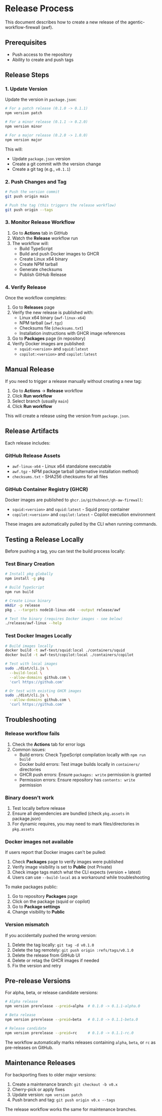 # Release Process

This document describes how to create a new release of the agentic-workflow-firewall (awf).

## Prerequisites

- Push access to the repository
- Ability to create and push tags

## Release Steps

### 1. Update Version

Update the version in `package.json`:

```bash
# For a patch release (0.1.0 -> 0.1.1)
npm version patch

# For a minor release (0.1.1 -> 0.2.0)
npm version minor

# For a major release (0.2.0 -> 1.0.0)
npm version major
```

This will:
- Update `package.json` version
- Create a git commit with the version change
- Create a git tag (e.g., `v0.1.1`)

### 2. Push Changes and Tag

```bash
# Push the version commit
git push origin main

# Push the tag (this triggers the release workflow)
git push origin --tags
```

### 3. Monitor Release Workflow

1. Go to **Actions** tab in GitHub
2. Watch the **Release** workflow run
3. The workflow will:
   - Build TypeScript
   - Build and push Docker images to GHCR
   - Create Linux x64 binary
   - Create NPM tarball
   - Generate checksums
   - Publish GitHub Release

### 4. Verify Release

Once the workflow completes:

1. Go to **Releases** page
2. Verify the new release is published with:
   - Linux x64 binary (`awf-linux-x64`)
   - NPM tarball (`awf.tgz`)
   - Checksums file (`checksums.txt`)
   - Installation instructions with GHCR image references
3. Go to **Packages** page (in repository)
4. Verify Docker images are published:
   - `squid:<version>` and `squid:latest`
   - `copilot:<version>` and `copilot:latest`

## Manual Release

If you need to trigger a release manually without creating a new tag:

1. Go to **Actions** → **Release** workflow
2. Click **Run workflow**
3. Select branch (usually `main`)
4. Click **Run workflow**

This will create a release using the version from `package.json`.

## Release Artifacts

Each release includes:

### GitHub Release Assets
- `awf-linux-x64` - Linux x64 standalone executable
- `awf.tgz` - NPM package tarball (alternative installation method)
- `checksums.txt` - SHA256 checksums for all files

### GitHub Container Registry (GHCR)
Docker images are published to `ghcr.io/githubnext/gh-aw-firewall`:
- `squid:<version>` and `squid:latest` - Squid proxy container
- `copilot:<version>` and `copilot:latest` - Copilot execution environment

These images are automatically pulled by the CLI when running commands.

## Testing a Release Locally

Before pushing a tag, you can test the build process locally:

### Test Binary Creation

```bash
# Install pkg globally
npm install -g pkg

# Build TypeScript
npm run build

# Create Linux binary
mkdir -p release
pkg . --targets node18-linux-x64 --output release/awf

# Test the binary (requires Docker images - see below)
./release/awf-linux --help
```

### Test Docker Images Locally

```bash
# Build images locally
docker build -t awf-test/squid:local ./containers/squid
docker build -t awf-test/copilot:local ./containers/copilot

# Test with local images
sudo ./dist/cli.js \
  --build-local \
  --allow-domains github.com \
  'curl https://github.com'

# Or test with existing GHCR images
sudo ./dist/cli.js \
  --allow-domains github.com \
  'curl https://github.com'
```

## Troubleshooting

### Release workflow fails

1. Check the **Actions** tab for error logs
2. Common issues:
   - Build errors: Check TypeScript compilation locally with `npm run build`
   - Docker build errors: Test image builds locally in `containers/` directories
   - GHCR push errors: Ensure `packages: write` permission is granted
   - Permission errors: Ensure repository has `contents: write` permission

### Binary doesn't work

1. Test locally before release
2. Ensure all dependencies are bundled (check `pkg.assets` in package.json)
3. For dynamic requires, you may need to mark files/directories in `pkg.assets`

### Docker images not available

If users report that Docker images can't be pulled:

1. Check **Packages** page to verify images were published
2. Verify image visibility is set to **Public** (not Private)
3. Check image tags match what the CLI expects (version + latest)
4. Users can use `--build-local` as a workaround while troubleshooting

To make packages public:
1. Go to repository **Packages** page
2. Click on the package (squid or copilot)
3. Go to **Package settings**
4. Change visibility to **Public**

### Version mismatch

If you accidentally pushed the wrong version:

1. Delete the tag locally: `git tag -d v0.1.0`
2. Delete the tag remotely: `git push origin :refs/tags/v0.1.0`
3. Delete the release from GitHub UI
4. Delete or retag the GHCR images if needed
5. Fix the version and retry

## Pre-release Versions

For alpha, beta, or release candidate versions:

```bash
# Alpha release
npm version prerelease --preid=alpha  # 0.1.0 -> 0.1.1-alpha.0

# Beta release
npm version prerelease --preid=beta   # 0.1.0 -> 0.1.1-beta.0

# Release candidate
npm version prerelease --preid=rc     # 0.1.0 -> 0.1.1-rc.0
```

The workflow automatically marks releases containing `alpha`, `beta`, or `rc` as pre-releases on GitHub.

## Maintenance Releases

For backporting fixes to older major versions:

1. Create a maintenance branch: `git checkout -b v0.x`
2. Cherry-pick or apply fixes
3. Update version: `npm version patch`
4. Push branch and tag: `git push origin v0.x --tags`

The release workflow works the same for maintenance branches.
